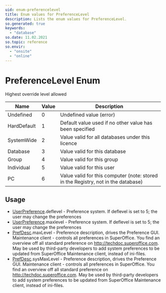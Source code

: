 ```yaml
---
uid: enum-preferencelevel
title: Enum values for PreferenceLevel
description: Lists the enum values for PreferenceLevel.
so.generated: true
keywords:
  - "database"
so.date: 11.02.2021
so.topic: reference
so.envir:
  - "onsite"
  - "online"
---
```


# PreferenceLevel Enum

Highest override level allowed

| Name | Value | Description |
|------|-------|-------------|
|Undefined|0|Undefined value (error)|
|HardDefault|1|Default value used if no other value has been specified|
|SystemWide|2|Value valid for all databases under this licence|
|Database|3|Value valid for this database|
|Group|4|Value valid for this group|
|Individual|5|Value valid for this user|
|PC|6|Value valid for this computer (note: stored in the Registry, not in the database)|

## Usage

* [UserPreference](../userpreference.md).deflevel - Preference system. If deflevel is set to 5; the user may change the preferences
* [UserPreference](../userpreference.md).maxlevel - Preference system. If deflevel is set to 5; the user may change the preferences
* [PrefDesc](../prefdesc.md).maxLevel - Preference description, drives the Preference GUI. Maintenance client - controls all preferences in SuperOffice. You find an overview off all standard preference on http://techdoc.superoffice.com.  May be used by third-party developers to add system preferences to be updated from SuperOffice Maintenance client, instead of ini-files. 
* [PrefDesc](../prefdesc.md).sysMaxLevel - Preference description, drives the Preference GUI. Maintenance client - controls all preferences in SuperOffice. You find an overview off all standard preference on http://techdoc.superoffice.com.  May be used by third-party developers to add system preferences to be updated from SuperOffice Maintenance client, instead of ini-files. 
